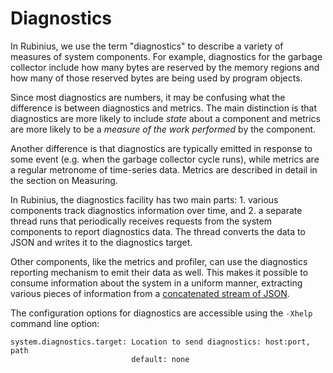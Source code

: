 # Diagnostics

In Rubinius, we use the term "diagnostics" to describe a variety of measures of system components. For example, diagnostics for the garbage collector include how many bytes are reserved by the memory regions and how many of those reserved bytes are being used by program objects.

Since most diagnostics are numbers, it may be confusing what the difference is between diagnostics and metrics. The main distinction is that diagnostics are more likely to include _state_ about a component and metrics are more likely to be a _measure of the work performed_ by the component.

Another difference is that diagnostics are typically emitted in response to some event (e.g. when the garbage collector cycle runs), while metrics are a regular metronome of time-series data. Metrics are described in detail in the section on Measuring.

In Rubinius, the diagnostics facility has two main parts: 1. various components track diagnostics information over time, and 2. a separate thread runs that periodically receives requests from the system components to report diagnostics data. The thread converts the data to JSON and writes it to the diagnostics target.

Other components, like the metrics and profiler, can use the diagnostics reporting mechanism to emit their data as well. This makes it possible to consume information about the system in a uniform manner, extracting various pieces of information from a [concatenated stream of JSON](https://en.wikipedia.org/wiki/JSON_Streaming).

The configuration options for diagnostics are accessible using the `-Xhelp` command line option:

    system.diagnostics.target: Location to send diagnostics: host:port, path
                               default: none

